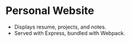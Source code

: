 # Personal Website

- Displays resume, projects, and notes.
- Served with Express, bundled with Webpack.

